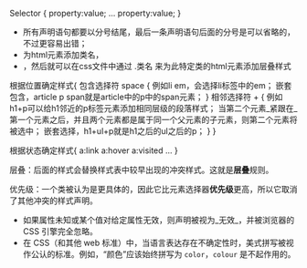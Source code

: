 Selector {
	property:value;
	...
	property:value;
}

- 所有声明语句都要以分号结尾，最后一条声明语句后面的分号是可以省略的，不过更容易出错；
- 为html元素添加类名，<li class="类名">，然后就可以在css文件中通过 .类名 来为此特定类的html元素添加层叠样式

根据位置确定样式{
	包含选择符 space {
	例如li em，会选择li标签中的em；
	嵌套包含，article p span就是article中的p中的span元素；
	}
	相邻选择符 + {
	例如h1+p可以给h1邻近的p标签元素添加相同层级的段落样式；
	当第二个元素_紧跟在_第一个元素之后，并且两个元素都是属于同一个父元素的子元素，则第二个元素将被选中；
	嵌套选择，h1+ul+p就是h1之后的ul之后的p；
	}
}

根据状态确定样式{
	a:link
	a:hover
	a:visited
	...
}

层叠：后面的样式会替换样式表中较早出现的冲突样式。这就是**层叠**规则。

优先级：一个类被认为是更具体的，因此它比元素选择器**优先级**更高，所以它取消了其他冲突的样式声明。

- 如果属性未知或某个值对给定属性无效，则声明被视为_无效_，并被浏览器的 CSS 引擎完全忽略。
- 在 CSS（和其他 web 标准）中，当语言表达存在不确定性时，美式拼写被视作公认的标准。例如，“颜色”应该始终拼写为 `color`，`colour` 是不起作用的。
